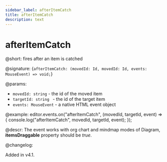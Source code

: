 ```yaml
---
sidebar_label: afterItemCatch
title: afterItemCatch
description: text
---
```


# afterItemCatch

@short: fires after an item is catched

@signature: {`afterItemCatch: (movedId: Id, movedId: Id, events: MouseEvent) => void;`}

@params:
- `movedId: string` - the id of the moved item
- `targetId: string ` - the id of the target item
- `events: MouseEvent` - a native HTML event object

@example:
editor.events.on("afterItemCatch", (movedId, targetId, event) => {
    console.log("afterItemCatch", movedId, targetId, event);
});

@descr:
The event works with org chart and mindmap modes of Diagram, **itemsDraggable** property should be *true*.

@changelog:

Added in v4.1.
